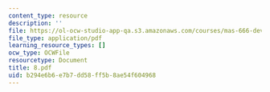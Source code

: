 ```yaml
---
content_type: resource
description: ''
file: https://ol-ocw-studio-app-qa.s3.amazonaws.com/courses/mas-666-developmental-entrepreneurship-fall-2003/b294e6b6e7b7dd58ff5b8ae54f604968_8.pdf
file_type: application/pdf
learning_resource_types: []
ocw_type: OCWFile
resourcetype: Document
title: 8.pdf
uid: b294e6b6-e7b7-dd58-ff5b-8ae54f604968
---
```


